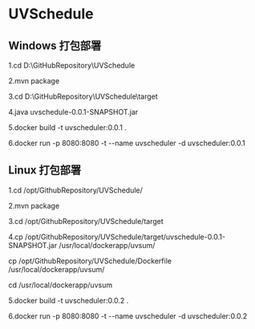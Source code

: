 # UVSchedule

## Windows 打包部署

1.cd D:\GitHubRepository\UVSchedule

2.mvn package

3.cd D:\GitHubRepository\UVSchedule\target

4.java uvschedule-0.0.1-SNAPSHOT.jar

5.docker build -t uvscheduler:0.0.1 .

6.docker run -p 8080:8080 -t --name uvscheduler -d uvscheduler:0.0.1

## Linux 打包部署

1.cd /opt/GithubRepository/UVSchedule/

2.mvn package

3.cd /opt/GithubRepository/UVSchedule/target

4.cp /opt/GithubRepository/UVSchedule/target/uvschedule-0.0.1-SNAPSHOT.jar /usr/local/dockerapp/uvsum/

  cp /opt/GithubRepository/UVSchedule/Dockerfile /usr/local/dockerapp/uvsum/
  
  cd /usr/local/dockerapp/uvsum
  
5.docker build -t uvscheduler:0.0.2 .

6.docker run -p 8080:8080 -t --name uvscheduler -d uvscheduler:0.0.2